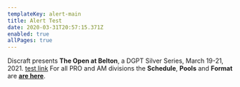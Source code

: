 ```yaml
---
templateKey: alert-main
title: Alert Test
date: 2020-03-31T20:57:15.371Z
enabled: true
allPages: true
---
```

Discraft presents **The Open at Belton**, a DGPT Silver Series, March 19-21, 2021. [test link](https://www.google.com) For all PRO and AM divisions the **Schedule**, **Pools** and **Format** are **[are here](/news/fishing-for-a-hotel-room-the-word-is-the-open)**.